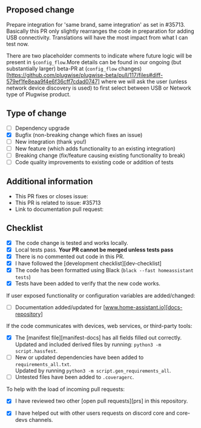 ## Proposed change
Prepare integration for 'same brand, same integration' as set in #35713.
Basically this PR only slightly rearranges the code in preparation for adding USB connectivity. Translations will have the most impact from what I can test now.

There are two placeholder comments to indicate where future logic will be present in `§config_flow`.More details can be found in our ongoing (but substantially larger) beta-PR at (`config_flow` changes)[https://github.com/plugwise/plugwise-beta/pull/117/files#diff-579ef1fe8eaa9f4e6f36cff7cdad0747] where we will ask the user (unless network device discovery is used) to first select between USB or Network type of Plugwise product.

## Type of change

- [ ] Dependency upgrade
- [x] Bugfix (non-breaking change which fixes an issue)
- [ ] New integration (thank you!)
- [ ] New feature (which adds functionality to an existing integration)
- [ ] Breaking change (fix/feature causing existing functionality to break)
- [ ] Code quality improvements to existing code or addition of tests

## Additional information

- This PR fixes or closes issue: 
- This PR is related to issue: #35713
- Link to documentation pull request: 

## Checklist

- [x] The code change is tested and works locally.
- [x] Local tests pass. **Your PR cannot be merged unless tests pass**
- [x] There is no commented out code in this PR.
- [x] I have followed the [development checklist][dev-checklist]
- [x] The code has been formatted using Black (`black --fast homeassistant tests`)
- [x] Tests have been added to verify that the new code works.

If user exposed functionality or configuration variables are added/changed:

- [ ] Documentation added/updated for [www.home-assistant.io][docs-repository]

If the code communicates with devices, web services, or third-party tools:

- [x] The [manifest file][manifest-docs] has all fields filled out correctly.  
      Updated and included derived files by running: `python3 -m script.hassfest`.
- [ ] New or updated dependencies have been added to `requirements_all.txt`.  
      Updated by running `python3 -m script.gen_requirements_all`.
- [ ] Untested files have been added to `.coveragerc`.

To help with the load of incoming pull requests:

- [x] I have reviewed two other [open pull requests][prs] in this repository.
- [x] I have helped out with other users requests on discord core and core-devs channels.

